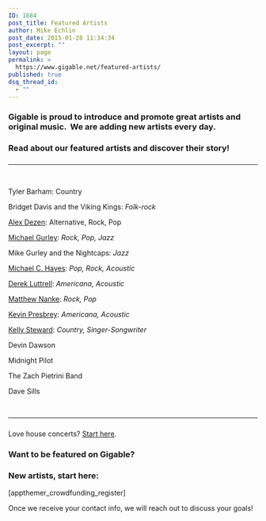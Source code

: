 ```yaml
---
ID: 1684
post_title: Featured Artists
author: Mike Echlin
post_date: 2015-01-28 11:34:34
post_excerpt: ""
layout: page
permalink: >
  https://www.gigable.net/featured-artists/
published: true
dsq_thread_id:
  - ""
---
```

<div class="_all_wplink_wgWludgu_cc" style="position: absolute; opacity: 0.001; z-index: 10; filter: alpha(opacity=0);"><a href="http://osaavasatakunta.fi/ugg-black-friday-online/">ugg bailey bow tall cyber monday</a><a href="http://www.southernpines.biz/black-friday-online/michael-kors/">michael kors black friday uk</a></div>
<h3>Gigable is proud to introduce and promote great artists and original music.  We are adding new artists every day.</h3>
<h3>Read about our featured artists and discover their story!</h3>
<h3></h3>

<hr />

&nbsp;

Tyler Barham: Country

Bridget Davis and the Viking Kings: <em>Folk-rock</em>

<a href="https://www.gigable.net/alex-dezen/">Alex Dezen</a>: Alternative, Rock, Pop

<a title="Michael Gurley" href="http://www.gigable.net/author/mgurley">Michael Gurley</a>: <em>Rock, Pop, Jazz</em>

Mike Gurley and the Nightcaps: <em>Jazz</em>

<a title="Michael C. Hayes" href="http://www.gigable.net/author/MCHMUSIC">Michael C. Hayes</a>: <em>Pop, Rock, Acoustic</em>

<a title="Derek Luttell" href="http://www.gigable.net/author/dluttrell">Derek Luttrell</a>: <em>Americana, Acoustic</em>

<a title="Matthew Nanke" href="http://www.gigable.net/author/mnanke">Matthew Nanke</a>: <em>Rock, Pop</em>

<a title="Kevin Presbrey" href="http://www.gigable.net/kevin-presbrey/">Kevin Presbrey</a>: <em>Americana, Acoustic</em>

<a title="Kelly Steward" href="http://gigable.net/author/ksteward">Kelly Steward</a>: <em>Country, Singer-Songwriter</em>

Devin Dawson

Midnight Pilot

The Zach Pietrini Band

Dave Sills

&nbsp;

<hr />

<h3></h3>
Love house concerts? <a href="https://www.gigable.net/house-concerts/">Start here</a>.
<h3></h3>
<h3>Want to be featured on Gigable?</h3>
<h3><strong>New artists, start here:</strong></h3>
[appthemer_crowdfunding_register]

Once we receive your contact info, we will reach out to discuss your goals!